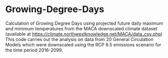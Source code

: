 # Growing-Degree-Days
Calculation of Growing Degree Days using projected future daily maximum and minimum temperatures from the MACA downscaled climate dataset (available at https://climate.northwestknowledge.net/MACA/data_csv.php)
This code carries out the analysis on data from 20 General Circulation Models which were downscaled using the RCP 8.5 emissions scenario for the time period 2016-2099. 
